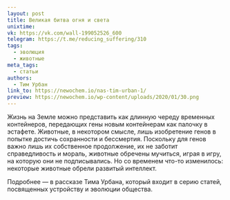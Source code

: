 ```yaml
---
layout: post
title: Великая битва огня и света
unixtime: 
vk: https://vk.com/wall-199052526_600
telegram: https://t.me/reducing_suffering/310
tags:
  - эволюция
  - животные
meta_tags:
  - статьи
authors:
  - Тим Урбан
link_to: https://newochem.io/nas-tim-urban-1/
preview: https://newochem.io/wp-content/uploads/2020/01/30.png
---
```

Жизнь на Земле можно представить как длинную череду временных контейнеров, передающих гены новым контейнерам как палочку в эстафете. Животные, в некотором смысле, лишь изобретение генов в попытке достичь сохранности и бессмертия. Поскольку для генов важно лишь их собственное продолжение, их не заботит справедливость и мораль, животные обречены мучиться, играя в игру, на которую они не подписывались. Но со временем что-то изменилось: некоторые животные обрели развитый интеллект.

Подробнее — в рассказе Тима Урбана, который входит в серию статей, посвященных устройству и эволюции общества.
